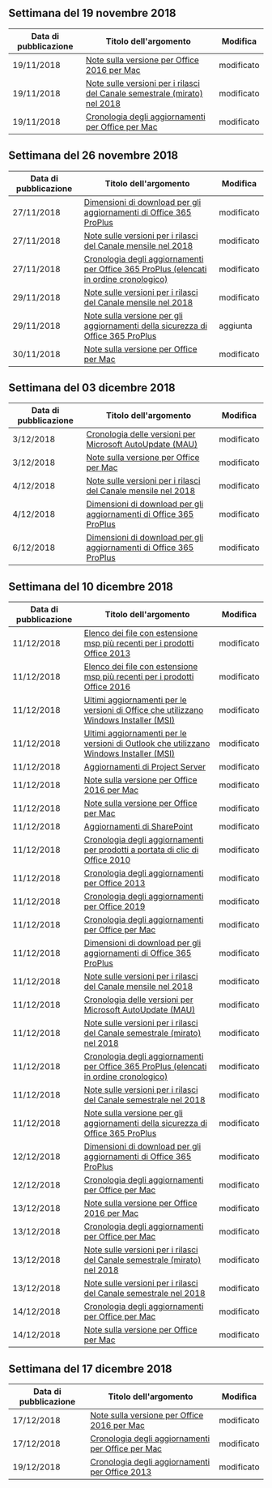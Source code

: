 <!-- This file is generated automatically each week. Changes made to this file will be overwritten.-->




## <a name="week-of-november-19-2018"></a>Settimana del 19 novembre 2018


| Data di pubblicazione |Titolo dell'argomento | Modifica |
|------|------------|--------|
| 19/11/2018 | [Note sulla versione per Office 2016 per Mac](/OfficeUpdates/release-notes-office-2016-mac) | modificato |
| 19/11/2018 | [Note sulle versioni per i rilasci del Canale semestrale (mirato) nel 2018](/OfficeUpdates/semi-annual-channel-targeted-2018) | modificato |
| 19/11/2018 | [Cronologia degli aggiornamenti per Office per Mac](/OfficeUpdates/update-history-office-for-mac) | modificato |


## <a name="week-of-november-26-2018"></a>Settimana del 26 novembre 2018


| Data di pubblicazione |Titolo dell'argomento | Modifica |
|------|------------|--------|
| 27/11/2018 | [Dimensioni di download per gli aggiornamenti di Office 365 ProPlus](/OfficeUpdates/download-sizes-office365-proplus-updates) | modificato |
| 27/11/2018 | [Note sulle versioni per i rilasci del Canale mensile nel 2018](/OfficeUpdates/monthly-channel-2018) | modificato |
| 27/11/2018 | [Cronologia degli aggiornamenti per Office 365 ProPlus (elencati in ordine cronologico)](/OfficeUpdates/update-history-office365-proplus-by-date) | modificato |
| 29/11/2018 | [Note sulle versioni per i rilasci del Canale mensile nel 2018](/OfficeUpdates/monthly-channel-2018) | modificato |
| 29/11/2018 | [Note sulla versione per gli aggiornamenti della sicurezza di Office 365 ProPlus](/OfficeUpdates/office365-proplus-security-updates) | aggiunta |
| 30/11/2018 | [Note sulla versione per Office per Mac](/OfficeUpdates/release-notes-office-for-mac) | modificato |


## <a name="week-of-december-03-2018"></a>Settimana del 03 dicembre 2018


| Data di pubblicazione |Titolo dell'argomento | Modifica |
|------|------------|--------|
| 3/12/2018 | [Cronologia delle versioni per Microsoft AutoUpdate (MAU)](/OfficeUpdates/release-history-microsoft-autoupdate) | modificato |
| 3/12/2018 | [Note sulla versione per Office per Mac](/OfficeUpdates/release-notes-office-for-mac) | modificato |
| 4/12/2018 | [Note sulle versioni per i rilasci del Canale mensile nel 2018](/OfficeUpdates/monthly-channel-2018) | modificato |
| 4/12/2018 | [Dimensioni di download per gli aggiornamenti di Office 365 ProPlus](/OfficeUpdates/download-sizes-office365-proplus-updates) | modificato |
| 6/12/2018 | [Dimensioni di download per gli aggiornamenti di Office 365 ProPlus](/OfficeUpdates/download-sizes-office365-proplus-updates) | modificato |


## <a name="week-of-december-10-2018"></a>Settimana del 10 dicembre 2018


| Data di pubblicazione |Titolo dell'argomento | Modifica |
|------|------------|--------|
| 11/12/2018 | [Elenco dei file con estensione msp più recenti per i prodotti Office 2013](/OfficeUpdates/msp-files-office-2013) | modificato |
| 11/12/2018 | [Elenco dei file con estensione msp più recenti per i prodotti Office 2016](/OfficeUpdates/msp-files-office-2016) | modificato |
| 11/12/2018 | [Ultimi aggiornamenti per le versioni di Office che utilizzano Windows Installer (MSI)](/OfficeUpdates/office-updates-msi) | modificato |
| 11/12/2018 | [Ultimi aggiornamenti per le versioni di Outlook che utilizzano Windows Installer (MSI)](/OfficeUpdates/outlook-updates-msi) | modificato |
| 11/12/2018 | [Aggiornamenti di Project Server](/OfficeUpdates/project-server-updates) | modificato |
| 11/12/2018 | [Note sulla versione per Office 2016 per Mac](/OfficeUpdates/release-notes-office-2016-mac) | modificato |
| 11/12/2018 | [Note sulla versione per Office per Mac](/OfficeUpdates/release-notes-office-for-mac) | modificato |
| 11/12/2018 | [Aggiornamenti di SharePoint](/OfficeUpdates/sharepoint-updates) | modificato |
| 11/12/2018 | [Cronologia degli aggiornamenti per prodotti a portata di clic di Office 2010](/OfficeUpdates/update-history-office-2010-click-to-run) | modificato |
| 11/12/2018 | [Cronologia degli aggiornamenti per Office 2013](/OfficeUpdates/update-history-office-2013) | modificato |
| 11/12/2018 | [Cronologia degli aggiornamenti per Office 2019](/OfficeUpdates/update-history-office-2019) | modificato |
| 11/12/2018 | [Cronologia degli aggiornamenti per Office per Mac](/OfficeUpdates/update-history-office-for-mac) | modificato |
| 11/12/2018 | [Dimensioni di download per gli aggiornamenti di Office 365 ProPlus](/OfficeUpdates/download-sizes-office365-proplus-updates) | modificato |
| 11/12/2018 | [Note sulle versioni per i rilasci del Canale mensile nel 2018](/OfficeUpdates/monthly-channel-2018) | modificato |
| 11/12/2018 | [Cronologia delle versioni per Microsoft AutoUpdate (MAU)](/OfficeUpdates/release-history-microsoft-autoupdate) | modificato |
| 11/12/2018 | [Note sulle versioni per i rilasci del Canale semestrale (mirato) nel 2018](/OfficeUpdates/semi-annual-channel-targeted-2018) | modificato |
| 11/12/2018 | [Cronologia degli aggiornamenti per Office 365 ProPlus (elencati in ordine cronologico)](/OfficeUpdates/update-history-office365-proplus-by-date) | modificato |
| 11/12/2018 | [Note sulle versioni per i rilasci del Canale semestrale nel 2018](/OfficeUpdates/semi-annual-channel-2018) | modificato |
| 11/12/2018 | [Note sulla versione per gli aggiornamenti della sicurezza di Office 365 ProPlus](/OfficeUpdates/office365-proplus-security-updates) | modificato |
| 12/12/2018 | [Dimensioni di download per gli aggiornamenti di Office 365 ProPlus](/OfficeUpdates/download-sizes-office365-proplus-updates) | modificato |
| 12/12/2018 | [Cronologia degli aggiornamenti per Office per Mac](/OfficeUpdates/update-history-office-for-mac) | modificato |
| 13/12/2018 | [Note sulla versione per Office 2016 per Mac](/OfficeUpdates/release-notes-office-2016-mac) | modificato |
| 13/12/2018 | [Cronologia degli aggiornamenti per Office per Mac](/OfficeUpdates/update-history-office-for-mac) | modificato |
| 13/12/2018 | [Note sulle versioni per i rilasci del Canale semestrale (mirato) nel 2018](/OfficeUpdates/semi-annual-channel-targeted-2018) | modificato |
| 13/12/2018 | [Note sulle versioni per i rilasci del Canale semestrale nel 2018](/OfficeUpdates/semi-annual-channel-2018) | modificato |
| 14/12/2018 | [Cronologia degli aggiornamenti per Office per Mac](/OfficeUpdates/update-history-office-for-mac) | modificato |
| 14/12/2018 | [Note sulla versione per Office per Mac](/OfficeUpdates/release-notes-office-for-mac) | modificato |


## <a name="week-of-december-17-2018"></a>Settimana del 17 dicembre 2018


| Data di pubblicazione |Titolo dell'argomento | Modifica |
|------|------------|--------|
| 17/12/2018 | [Note sulla versione per Office 2016 per Mac](/OfficeUpdates/release-notes-office-2016-mac) | modificato |
| 17/12/2018 | [Cronologia degli aggiornamenti per Office per Mac](/OfficeUpdates/update-history-office-for-mac) | modificato |
| 19/12/2018 | [Cronologia degli aggiornamenti per Office 2013](/OfficeUpdates/update-history-office-2013) | modificato |
